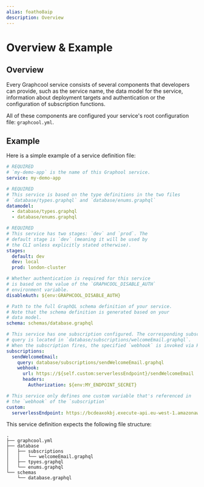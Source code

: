 ```yaml
---
alias: foatho8aip
description: Overview
---
```


# Overview & Example

## Overview

Every Graphcool service consists of several components that developers can provide, such as the service name, the data model for the service, information about deployment targets and authentication or the configuration of subscription functions.

All of these components are configured your service's root configuration file: `graphcool.yml`.

## Example

Here is a simple example of a service definition file:

```yml
# REQUIRED
# `my-demo-app` is the name of this Graphool service.
service: my-demo-app

# REQUIRED
# This service is based on the type definitions in the two files
# `database/types.graphql` and `database/enums.graphql`
datamodel:
  - database/types.graphql
  - database/enums.graphql

# REQUIRED
# This service has two stages: `dev` and `prod`. The
# default stage is `dev` (meaning it will be used by
# the CLI unless explicitly stated otherwise).
stages:
  default: dev
  dev: local
  prod: london-cluster

# Whether authentication is required for this service
# is based on the value of the `GRAPHCOOL_DISABLE_AUTH`
# environment variable.
disableAuth: ${env:GRAPHCOOL_DISABLE_AUTH}

# Path to the full GraphQL schema definition of your service.
# Note that the schema definition is generated based on your
# data model.
schema: schemas/database.graphql

# This service has one subscription configured. The corresponding subscription
# query is located in `database/subscriptions/welcomeEmail.graphql`.
# When the subscription fires, the specified `webhook` is invoked via HTTP.
subscriptions:
  sendWelcomeEmail:
    query: database/subscriptions/sendWelcomeEmail.graphql
    webhook:
      url: https://${self.custom:serverlessEndpoint}/sendWelcomeEmail
      headers:
        Authorization: ${env:MY_ENDPOINT_SECRET}

# This service only defines one custom variable that's referenced in
# the `webhook` of the `subscription`
custom:
  serverlessEndpoint: https://bcdeaxokbj.execute-api.eu-west-1.amazonaws.com/dev
```

This service definition expects the following file structure:

```
.
├── graphcool.yml
├── database
│   ├── subscriptions
│   │   └── welcomeEmail.graphql
│   ├── tpyes.graphql
│   └── enums.graphql
└── schemas
    └── database.graphql
```
